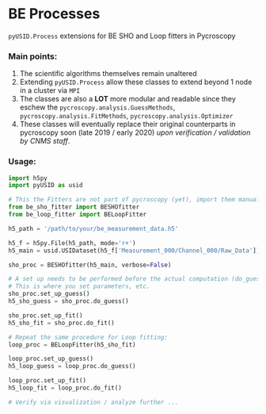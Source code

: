 # BE Processes
``pyUSID.Process`` extensions for BE SHO and Loop fitters in Pycroscopy

### Main points:
1. The scientific algorithms themselves remain unaltered
2. Extending ``pyUSID.Process`` allow these classes to extend beyond 1 node in a cluster via ``MPI``
3. The classes are also a **LOT** more modular and readable since they eschew the 
   ``pycroscopy.analysis.GuessMethods``, ``pycroscopy.analysis.FitMethods``, ``pycroscopy.analysis.Optimizer``
4. These classes will eventually replace their original counterparts in pycroscopy soon (late 2019 / early 2020) *upon verification / validation by CNMS staff*.

### Usage:

```python
import h5py
import pyUSID as usid

# This the Fitters are not part of pycroscopy (yet), import them manually 
from be_sho_fitter import BESHOfitter
from be_loop_fitter import BELoopFitter

h5_path = '/path/to/your/be_measurement_data.h5'

h5_f = h5py.File(h5_path, mode='r+')
h5_main = usid.USIDataset(h5_f['Measurement_000/Channel_000/Raw_Data'])

sho_proc = BESHOfitter(h5_main, verbose=False)

# A set up needs to be performed before the actual computation (do_guess)
# This is where you set parameters, etc.
sho_proc.set_up_guess()
h5_sho_guess = sho_proc.do_guess()

sho_proc.set_up_fit()
h5_sho_fit = sho_proc.do_fit()

# Repeat the same procedure for Loop fitting:
loop_proc = BELoopFitter(h5_sho_fit)

loop_proc.set_up_guess()
h5_loop_guess = loop_proc.do_guess()

loop_proc.set_up_fit()
h5_loop_fit = loop_proc.do_fit()

# Verify via visualization / analyze further ...
```